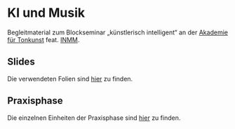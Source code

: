 # KI und Musik
Begleitmaterial zum Blockseminar „künstlerisch intelligent“ an der [Akademie für Tonkunst](akademie-fuer-tonkunst.de) feat. [INMM](https://www.neue-musik.org/).

## Slides

Die verwendeten Folien sind [hier](slides) zu finden.

## Praxisphase

Die einzelnen Einheiten der Praxisphase sind [hier](exercise) zu finden.